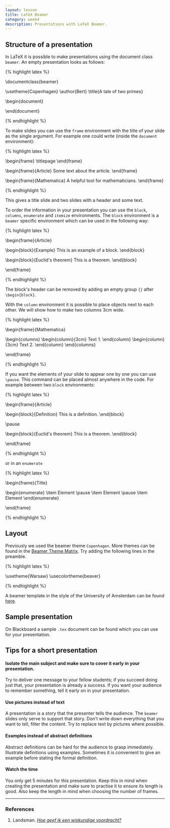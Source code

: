 ```yaml
---
layout: lesson
title: LaTeX Beamer
category: week4
description: Presentations with LaTeX Beamer.
---
```


Structure of a presentation
---------------------------

In LaTeX it is possible to make presentations using the document class
`beamer`. An empty presentation looks as follows:

{% highlight latex %}

\documentclass{beamer}

\usetheme{Copenhagen}
\author{Bert}
\title{A tale of two primes}

\begin{document}

\end{document}

{% endhighlight %}

To make slides you can use the `frame` environment with the title of
your slide as the single argument. For example one could write (inside
the `document` environment):

{% highlight latex %}

\begin{frame}
\titlepage
\end{frame}

\begin{frame}{Article}
Some text about the article.
\end{frame}

\begin{frame}{Mathematica}
A helpful tool for mathematicians.
\end{frame}

{% endhighlight %}

This gives a title slide and two slides with a header and some text.

To order the information in your presentation you can use the `block`,
`columns`, `enumerate` and `itemize` environments. The `block`
environment is a `beamer` specific environment which can be used in the
following way:

{% highlight latex %}

\begin{frame}{Article}

\begin{block}{Example}
This is an example of a block.
\end{block}

\begin{block}{Euclid's theorem}
This is a theorem.
\end{block}

\end{frame}

{% endhighlight %}

The block's header can be removed by adding an empty group `{}` after
`\begin{block}`.

With the `column` environment it is possible to place objects next to
each other. We will show how to make two columns 3cm wide.

{% highlight latex %}

\begin{frame}{Mathematica}

\begin{columns}
\begin{column}{3cm}
Text 1.
\end{column}
\begin{column}{3cm}
Text 2.
\end{column}
\end{columns}

\end{frame}

{% endhighlight %}

If you want the elements of your slide to appear one by one you can use
`\pause`. This command can be placed almost anywhere in the code. For
example between two `block` environments:

{% highlight latex %}

\begin{frame}{Article}

\begin{block}{Definition}
This is a definition.
\end{block}

\pause

\begin{block}{Euclid's theorem}
This is a theorem.
\end{block}

\end{frame}

{% endhighlight %}

or in an `enumerate`

{% highlight latex %}

\begin{frame}{Title}

\begin{enumerate}
\item Element
\pause
\item Element
\pause
\item Element
\end{enumerate}

\end{frame}

{% endhighlight %}

Layout
------

Previously we used the beamer theme `Copenhagen`. More themes can be
found in the [Beamer Theme
Matrix](http://www.hartwork.org/beamer-theme-matrix/). Try adding the
following lines in the preamble.

{% highlight latex %}

\usetheme{Warsaw}
\usecolortheme{beaver}

{% endhighlight %}

A beamer template in the style of the University of Amsterdam can be
found [here](http://bliggy.net/UvABeamer.html).

Sample presentation
-------------------

On Blackboard a sample `.tex` document can be found which you can use
for your presentation.

Tips for a short presentation
-----------------------------

#### Isolate the main subject and make sure to cover it early in your presentation.

Try to deliver one message to your fellow students; if you succeed doing
just that, your presentation is already a success. If you want your
audience to remember something, tell it early on in your presentation.

#### Use pictures instead of text

A presentation is a story that the presenter tells the audience. The
`beamer` slides only serve to support that story. Don't write down
everything that you want to tell, filter the content. Try to replace
text by pictures where possible.

#### Examples instead of abstract definitions

Abstract definitions can be hard for the audience to grasp immediately.
Illustrate definitions using examples. Sometimes it is convenient to
give an example before stating the formal definition.

#### Watch the time

You only get 5 minutes for this presentation. Keep this in mind when
creating the presentation and make sure to practise it to ensure its
length is good. Also keep the length in mind when choosing the number of
frames.

------------------------------------------------------------------------

### References

1.  Landsman. [*Hoe geef ik een wiskundige
    voordracht?*](http://www.nieuwarchief.nl/serie5/pdf/naw5-2001-02-4-351.pdf)
